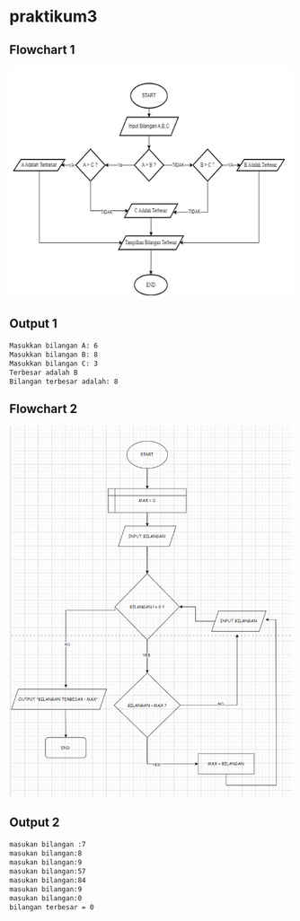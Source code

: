# praktikum3

## Flowchart 1
![Flowchart](flowchart1.png)

## Output 1
```
Masukkan bilangan A: 6
Masukkan bilangan B: 8
Masukkan bilangan C: 3
Terbesar adalah B
Bilangan terbesar adalah: 8
```



## Flowchart 2
![Flowchart](FLowchart2.png)

## Output 2
```
masukan bilangan :7
masukan bilangan:8
masukan bilangan:9
masukan bilangan:57
masukan bilangan:84
masukan bilangan:9
masukan bilangan:0
bilangan terbesar = 0
```
